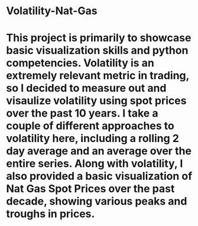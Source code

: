 # Volatility-Nat-Gas

# This project is primarily to showcase basic visualization skills and python competencies. Volatility is an extremely relevant metric in trading, so I decided to measure out and visaulize volatility using spot prices over the past 10 years. I take a couple of different approaches to volatility here, including a rolling 2 day average and an average over the entire series. Along with volatility, I also provided a basic visualization of Nat Gas Spot Prices over the past decade, showing various peaks and troughs in prices.
